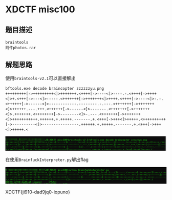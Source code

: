 # XDCTF misc100


## 题目描述
```
braintools
附件photos.rar
```

## 解题思路

使用`braintools-v2.1`可以直接解出

```
bftools.exe decode braincopter zzzzzzyu.png
+++++++++[->+++++++++<]>+++++++.<++++[->----<]>----.-.<++++[->++++<]>+.<+++[->---<]>-----.<+++++++[->+++++++<]>++++.<++++[->----<]>-.-.<++++++[->------<]>------------.--------.-.---.<+++++++[->+++++++<]>++++++.---.+++.<++++++[->------<]>-------.<+++++++[->+++++++<]>.+++++++.<++++++++[->--------<]>-.---.<+++++++[->+++++++<]>+++++++++++.++++++.+.+++++.-------.+.<+++[->+++<]>+++++.<++++++++++[->----------<]>----------------.++++++.+.+++++.-------.+.<+++[->+++<]>+++++.<
```

![](images/ctf-2021-06-02-14-41-19.png)

在使用`BrainfuckInterpreter.py`解出flag

![](images/ctf-2021-06-02-14-44-43.png)

XDCTF{ji910-dad9jq0-iopuno}